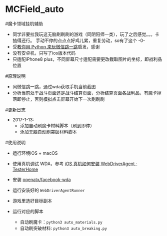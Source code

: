 # MCField_auto

#魔卡领域挂机辅助
- 同学非要拉我玩这无脑刷刷刷的游戏（同阴阳师一类），玩了之后感觉。。。卡抽得还行。 手动不停的点点点好鸡儿累，重复劳动，so有了这个 -0-
- 受[教你用 Python 来玩微信跳一跳](https://github.com/xppppd/wechat_jump_game)启发，感谢
- 没有安卓机，只写了ios版本代码
- 只适配iPhone8 plus，不同屏幕尺寸适配需要更改截取图片的坐标，即战利品位置

#原理说明
- 同微信跳一跳，通过wda获取手机当前截图
- 分析当前处于战斗页面还是战斗结算页面，分析结算页面各战利品，有魔卡掉落即停止，否则模拟点击屏幕开始下一次刷刷刷

#更新日志

- 2017-1-13:
  - 添加自动刷魔卡材料脚本（刷到即停）
  - 添加无脑自动刷突破材料脚本
  
#使用说明
-  运行环境iOS + macOS
  - 使用真机调试 WDA，参考 [iOS 真机如何安装 WebDriverAgent · TesterHome](https://testerhome.com/topics/7220)
  - 安装 [openatx/facebook-wda](https://github.com/openatx/facebook-wda)

- 运行安装好的 `WebDriverAgentRunner`
- 游戏里选好目标副本
- 运行对应的脚本
  - 自动刷魔卡：`python3 auto_materials.py`
  - 自动刷突破材料: `python3 auto_breaking.py`
